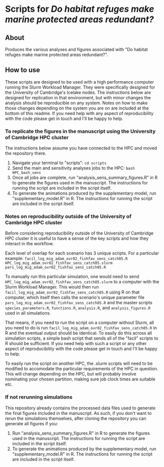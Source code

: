 # Scripts for *Do habitat refuges make marine protected areas redundant?*

## About
Produces the various analyses and figures associated with "Do habitat refuges make marine protected areas redundant?".

## How to use

These scripts are designed to be used with a high performance computer running the Slurm Workload Manager. They were specifically designed for the University of Cambridge's Icelake nodes. The instructions below are designed for replication in that environment, but with minor changes the analysis should be reproducible on any system. Notes on how to make those changes depending on the system you are on are included at the bottom of this readme. If you need help with any aspect of reproducibility with the code please get in touch and I'll be happy to help.

### To replicate the figures in the manuscript using the University of Cambridge HPC cluster

The instructions below assume you have connected to the HPC and moved the repository there.

1. Navigate your terminal to "scripts":
`cd scripts`
2. Send the main and sensitivity analyses jobs to the HPC:
`bash HPC_bash_sens`
3. Once all jobs are complete, run "analysis_sens_summary_figures.R" in R to generate the figures used in the manuscript. The instructions for running the script are included in the script itself.
4. To generate the animations produced by the supplementary model, run "supplementary_model.R" in R. The instructions for running the script are included in the script itself.

### Notes on reproducibility outside of the University of Cambridge HPC cluster

Before considering reproducibility outside of the University of Cambridge HPC cluster it is useful to have a sense of the key scripts and how they interact in the workflow.

Each level of overlap for each scenario has 3 unique scripts. For a particular example:
`facil_log_mig_adam_ovr02_fishfav_sens_catch05.R`
`HPC_log_mig_adam_ovr02_fishfav_sens_catch05.slurm`
`pars_log_mig_adam_ovr02_fishfav_sens_catch05.R`

To manually run this particular simulation, one would need to send `HPC_log_mig_adam_ovr02_fishfav_sens_catch05.slurm` to a computer with the Slurm Workload Manager. This would then run `facil_log_mig_adam_ovr02_fishfav_sens_catch05.R` using R on that computer, which itself then calls the scenario's unique parameter file `pars_log_mig_adam_ovr02_fishfav_sens_catch05.R` and the master scripts `species_parameters.R`, `functions.R`, `analysis.R`, and `analysis_figures.R` used in all simulations.

That means, if you need to run the script on a computer without Slurm, all you need to do is run `facil_log_mig_adam_ovr02_fishfav_sens_catch05.R` in R and the eventual output should be identical. To easily do this across all simulation scripts, a simple bash script that sends all of the "facil" scripts to R should be sufficient. If you need help with such a script or any other aspect of reproducibility with the code please get in touch and I'll be happy to help.

To easily run the script on another HPC, the .slurm scripts will need to be modified to accomodate the particular requirements of the HPC in question. This will change depending on the HPC, but will probably involve nominating your chosen partition, making sure job clock times are suitable etc.

### If not rerunning simulations

This repository already contains the processed data files used to generate the final figures included in the manuscript. As such, if you don't want to rerun the simulations themselves, after cloning the repository you can generate all figures if you:

1. Run "analysis_sens_summary_figures.R" in R to generate the figures used in the manuscript. The instructions for running the script are included in the script itself.
2. To generate the animations produced by the supplementary model, run "supplementary_model.R" in R. The instructions for running the script are included in the script itself.
